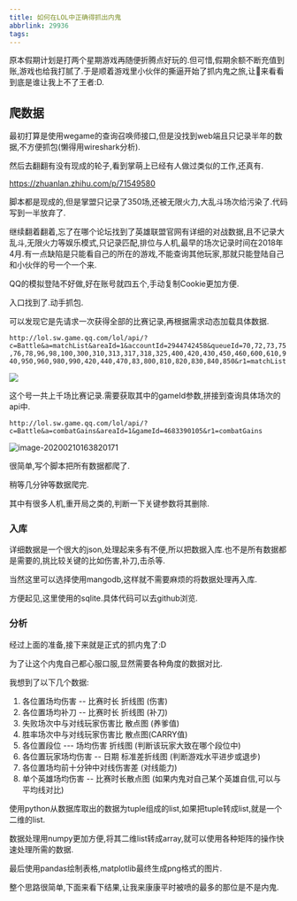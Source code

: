 ```yaml
---
title: 如何在LOL中正确得抓出内鬼
abbrlink: 29936
tags:
---
```




原本假期计划是打两个星期游戏再随便折腾点好玩的.但可惜,假期余额不断充值到账,游戏也给我打腻了.于是顺着游戏里小伙伴的撕逼开始了抓内鬼之旅,让👴来看看到底是谁让我上不了王者:D.

## 爬数据

最初打算是使用wegame的查询召唤师接口,但是没找到web端且只记录半年的数据,不方便抓包(懒得用wireshark分析).

然后去翻翻有没有现成的轮子,看到掌萌上已经有人做过类似的工作,还真有.

https://zhuanlan.zhihu.com/p/71549580

脚本都是现成的,但是掌盟只记录了350场,还被无限火力,大乱斗场次给污染了.代码写到一半放弃了.

继续翻着翻着,忘了在哪个论坛找到了英雄联盟官网有详细的对战数据,且不记录大乱斗,无限火力等娱乐模式,只记录匹配,排位与人机,最早的场次记录时间在2018年4月.有一点缺陷是只能看自己的所在的游戏,不能查询其他玩家,那就只能登陆自己和小伙伴的号一个一个来.

QQ的模拟登陆不好做,好在账号就四五个,手动复制Cookie更加方便.

入口找到了.动手抓包.

可以发现它是先请求一次获得全部的比赛记录,再根据需求动态加载具体数据.

`http://lol.sw.game.qq.com/lol/api/?c=Battle&a=matchList&areaId=1&accountId=2944742458&queueId=70,72,73,75,76,78,96,98,100,300,310,313,317,318,325,400,420,430,450,460,600,610,940,950,960,980,990,420,440,470,83,800,810,820,830,840,850&r1=matchList`

![](C:\Users\M09ic-xin\AppData\Roaming\Typora\typora-user-images\image-20200210163557075.png)

这个号一共上千场比赛记录.需要获取其中的gameId参数,拼接到查询具体场次的api中.

`http://lol.sw.game.qq.com/lol/api/?c=Battle&a=combatGains&areaId=1&gameId=4683390105&r1=combatGains`

![image-20200210163820171](C:\Users\M09ic-xin\AppData\Roaming\Typora\typora-user-images\image-20200210163820171.png)

很简单,写个脚本把所有数据都爬了.

稍等几分钟等数据爬完.

其中有很多人机,重开局之类的,判断一下关键参数将其删除.

### 入库

详细数据是一个很大的json,处理起来多有不便,所以把数据入库.也不是所有数据都是需要的,挑比较关键的比如伤害,补刀,击杀等.

当然这里可以选择使用mangodb,这样就不需要麻烦的将数据处理再入库.

方便起见,这里使用的sqlite.具体代码可以去github浏览.

### 分析

经过上面的准备,接下来就是正式的抓内鬼了:D

为了让这个内鬼自己都心服口服,显然需要各种角度的数据对比.

我想到了以下几个数据:

1. 各位置场均伤害 -- 比赛时长 折线图 (伤害)
2. 各位置场均补刀 -- 比赛时长 折线图 (补刀)
3. 失败场次中与对线玩家伤害比 散点图 (养爹值)
4. 胜率场次中与对线玩家伤害比 散点图(CARRY值)
5. 各位置段位 --- 场均伤害 折线图 (判断该玩家大致在哪个段位中)
6. 各位置玩家场均伤害 -- 日期 标准差折线图 (判断游戏水平进步或退步)
7. 各位置场均前十分钟中对线伤害差 (对线能力)
8. 单个英雄场均伤害 -- 比赛时长散点图 (如果内鬼对自己某个英雄自信,可以与平均线对比)

使用python从数据库取出的数据为tuple组成的list,如果把tuple转成list,就是一个二维的list.

数据处理用numpy更加方便,将其二维list转成array,就可以使用各种矩阵的操作快速处理所需的数据.

最后使用pandas绘制表格,matplotlib最终生成png格式的图片.

整个思路很简单,下面来看下结果,让我来康康平时被喷的最多的那位是不是内鬼.



